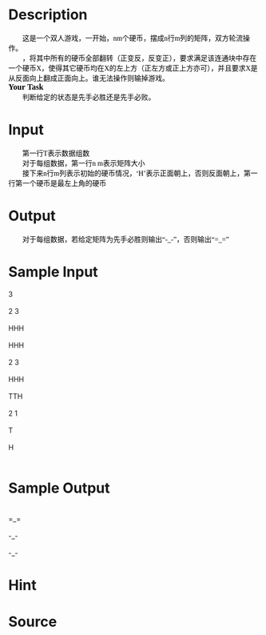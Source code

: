 
# Description

<div class="content"><p class="p0" style="margin-top: 0pt; margin-bottom: 0pt; layout-grid-mode: char; text-indent: 21pt; text-align: left"><span style="font-size: 10.5pt; color: rgb(0,0,0); font-family: &#39;宋体&#39;; mso-spacerun: &#39;yes&#39;">这是一个双人游戏，一开始，nm个硬币，摆成n行m列的矩阵，双方轮流操作。</span><span style="font-size: 10.5pt; color: rgb(0,0,0); font-family: &#39;宋体&#39;; mso-spacerun: &#39;yes&#39;"><o:p></o:p></span></p>
<p class="p0" style="margin-top: 0pt; margin-bottom: 0pt; layout-grid-mode: char; text-indent: 21pt; text-align: left"><span style="font-size: 10.5pt; color: rgb(0,0,0); font-family: &#39;宋体&#39;; mso-spacerun: &#39;yes&#39;">，将其中所有的硬币全部翻转（正变反，反变正），要求满足该连通块中存在一个硬币X，使得其它硬币均在X的左上方（正左方或正上方亦可），并且要求X是从反面向上翻成正面向上。谁无法操作则输掉游戏。</span><span style="font-size: 10.5pt; color: rgb(0,0,0); font-family: &#39;宋体&#39;; mso-spacerun: &#39;yes&#39;"><o:p></o:p></span></p>
<p class="p0" style="margin-top: 0pt; margin-bottom: 0pt; layout-grid-mode: char; text-align: left"><span style="font-weight: bold; font-size: 12pt; color: rgb(0,0,0); font-family: &#39;宋体&#39;; mso-spacerun: &#39;yes&#39;">Your Task</span><span style="font-weight: bold; font-size: 12pt; color: rgb(0,0,0); font-family: &#39;宋体&#39;; mso-spacerun: &#39;yes&#39;"><o:p></o:p></span></p>
<p class="p0" style="margin-top: 0pt; margin-bottom: 0pt; layout-grid-mode: char; text-indent: 21pt; text-align: left"><span style="font-size: 10.5pt; color: rgb(0,0,0); font-family: &#39;宋体&#39;; mso-spacerun: &#39;yes&#39;">判断给定的状态是先手必胜还是先手必败。</span><span style="font-size: 10.5pt; color: rgb(0,0,0); font-family: &#39;宋体&#39;; mso-spacerun: &#39;yes&#39;"><o:p></o:p></span></p>
<p class="p0" style="margin-top: 0pt; margin-bottom: 0pt; layout-grid-mode: char; text-indent: 21pt; text-align: left"><span style="font-size: 10pt; font-family: &#39;宋体&#39;; mso-spacerun: &#39;yes&#39;"><o:p></o:p></span></p>
<!--EndFragment--></div>

# Input

<div class="content"><p class="p0" style="margin-top: 0pt; margin-bottom: 0pt; layout-grid-mode: char; text-indent: 21pt; text-align: left"><span style="font-size: 10.5pt; color: rgb(0,0,0); font-family: &#39;宋体&#39;; mso-spacerun: &#39;yes&#39;">第一行T表示数据组数</span><span style="font-size: 10.5pt; color: rgb(0,0,0); font-family: &#39;宋体&#39;; mso-spacerun: &#39;yes&#39;"><o:p></o:p></span></p>
<p class="p0" style="margin-top: 0pt; margin-bottom: 0pt; layout-grid-mode: char; text-indent: 21pt; text-align: left"><span style="font-size: 10.5pt; color: rgb(0,0,0); font-family: &#39;宋体&#39;; mso-spacerun: &#39;yes&#39;">对于每组数据，第一行n m表示矩阵大小</span><span style="font-size: 10.5pt; color: rgb(0,0,0); font-family: &#39;宋体&#39;; mso-spacerun: &#39;yes&#39;"><o:p></o:p></span></p>
<p class="p0" style="margin-top: 0pt; margin-bottom: 0pt; layout-grid-mode: char; text-indent: 21pt; text-align: left"><span style="font-size: 10.5pt; color: rgb(0,0,0); font-family: &#39;宋体&#39;; mso-spacerun: &#39;yes&#39;">接下来n行m列表示初始的硬币情况，‘H</span><span style="font-size: 10.5pt; color: rgb(0,0,0); font-family: &#39;宋体&#39;; mso-spacerun: &#39;yes&#39;">’</span><span style="font-size: 10.5pt; color: rgb(0,0,0); font-family: &#39;宋体&#39;; mso-spacerun: &#39;yes&#39;">表示正面朝上，否则反面朝上，第一行第一个硬币是最左上角的硬币</span><span style="font-size: 10.5pt; vertical-align: sub; color: rgb(0,0,0); font-family: &#39;宋体&#39;; mso-spacerun: &#39;yes&#39;"><o:p></o:p></span></p>
<p class="p0" style="margin-top: 0pt; margin-bottom: 0pt; layout-grid-mode: char; text-indent: 21pt; text-align: left"><span style="font-size: 10pt; font-family: &#39;宋体&#39;; mso-spacerun: &#39;yes&#39;"><o:p></o:p></span></p></div>

# Output

<div class="content"><p class="p0" style="margin-top: 0pt; margin-bottom: 0pt; layout-grid-mode: char; text-indent: 21pt; text-align: left"><span style="font-size: 10.5pt; color: rgb(0,0,0); font-family: &#39;宋体&#39;; mso-spacerun: &#39;yes&#39;">对于每组数据，若给定矩阵为先手必胜则输出“-_-”，否则输出“=_=</span><span style="font-size: 10.5pt; color: rgb(0,0,0); font-family: &#39;宋体&#39;; mso-spacerun: &#39;yes&#39;">”</span><span style="font-size: 10.5pt; color: rgb(0,0,0); font-family: &#39;宋体&#39;; mso-spacerun: &#39;yes&#39;"><o:p></o:p></span></p>
<p class="p0" style="margin-top: 0pt; margin-bottom: 0pt; text-indent: 21pt"><span style="font-size: 10pt; font-family: &#39;宋体&#39;; mso-spacerun: &#39;yes&#39;"><o:p></o:p></span></p></div>

# Sample Input

<div class="content"><span class="sampledata">3<br/>
<br/>
2 3<br/>
<br/>
HHH<br/>
<br/>
HHH<br/>
<br/>
2 3<br/>
<br/>
HHH<br/>
<br/>
TTH<br/>
<br/>
2 1<br/>
<br/>
T<br/>
<br/>
H<br/>
<br/>
</span></div>

# Sample Output

<div class="content"><span class="sampledata"><br/>
=_=<br/>
<br/>
-_-<br/>
<br/>
-_-<br/>
</span></div>

# Hint

<div class="content"><p></p></div>

# Source

<div class="content"><p><a href="problemset.php?search="></a></p></div>

